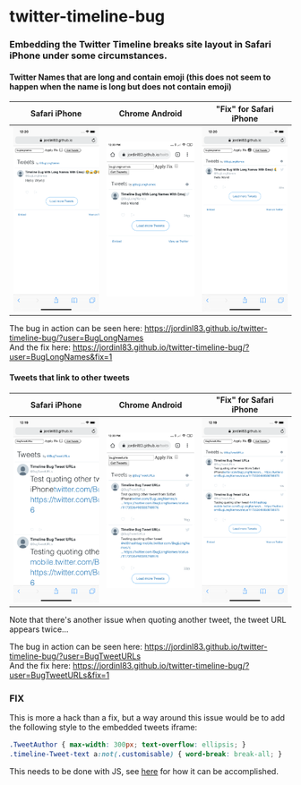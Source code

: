 # twitter-timeline-bug

### Embedding the Twitter Timeline breaks site layout in Safari iPhone under some circumstances.

#### Twitter Names that are long and contain emoji (this does not seem to happen when the name is long but does not contain emoji)


| Safari iPhone | Chrome Android | "Fix" for Safari iPhone |
| --- | --- | --- |
| <img src="files/broken-long-names-with-emoji.png" width="250" alt="broken-long-names-with-emoji"/> | <img src="files/long-names-chrome-android.png" width="250" alt="long-names-chrome-android"/> | <img src="files/fixed-long-names-with-emoji.png" width="250" alt="fixed-long-names-with-emoji"/> |

The bug in action can be seen here: https://jordinl83.github.io/twitter-timeline-bug/?user=BugLongNames
<br/>
And the fix here: https://jordinl83.github.io/twitter-timeline-bug/?user=BugLongNames&fix=1

#### Tweets that link to other tweets

| Safari iPhone | Chrome Android | "Fix" for Safari iPhone |
| --- | --- | --- |
| <img src="files/broken-tweet-urls.png" width="250" alt="broken-tweet-urls"/> | <img src="files/tweet-urls-chrome-android.png" width="250" alt="long-names-chrome-android"/> | <img src="files/fixed-tweet-urls.png" width="250" alt="fixed-tweet-urls"/> |

Note that there's another issue when quoting another tweet, the tweet URL appears twice...

The bug in action can be seen here: https://jordinl83.github.io/twitter-timeline-bug/?user=BugTweetURLs
<br/>And the fix here: https://jordinl83.github.io/twitter-timeline-bug/?user=BugTweetURLs&fix=1

### FIX

This is more a hack than a fix, but a way around this issue would be to add the following style to the embedded tweets iframe:

```css
.TweetAuthor { max-width: 300px; text-overflow: ellipsis; }
.timeline-Tweet-text a:not(.customisable) { word-break: break-all; }
```

This needs to be done with JS, see [here](https://github.com/jordinl83/twitter-timeline-bug/blob/master/index.html#L37-L52) for how it can be accomplished.
